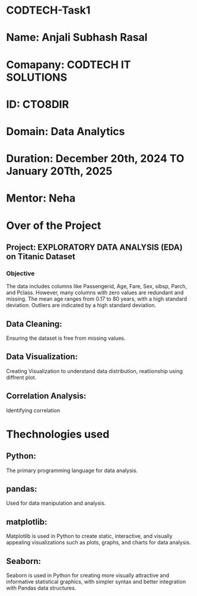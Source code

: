 # CODTECH-Task1

# Name: Anjali Subhash Rasal
# Comapany: CODTECH IT SOLUTIONS
# ID: CTO8DIR
# Domain: Data Analytics
# Duration: December 20th, 2024 TO January 20Tth, 2025
# Mentor: Neha



# Over of the Project 

## Project: EXPLORATORY DATA ANALYSIS (EDA) on Titanic Dataset

### Objective 
The data includes columns like Passengerid, Age, Fare, Sex, sibsp, Parch, and Pclass. However, many columns with zero values are redundant and missing. The mean age ranges from 0.17 to 80 years, with a high standard deviation. Outliers are indicated by a high standard deviation.

## Data Cleaning:
   Ensuring the dataset is free from missing values.
## Data Visualization: 
   Creating Visualization to understand data distribution, reatiionship using diffrent plot.
## Correlation Analysis:
   Identifying correlation 

# Thechnologies used

## Python: 
   The primary programming language for data analysis.

## pandas:
   Used for data manipulation and analysis.

## matplotlib:
   Matplotlib is used in Python to create static, interactive, and visually appealing
   visualizations such as plots, graphs, and charts for data analysis.
## Seaborn:
   Seaborn is used in Python for creating more visually attractive and informative statistical
   graphics, with simpler syntax and better integration with Pandas data structures.






   
